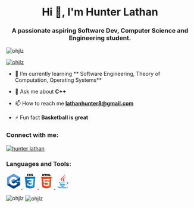 <h1 align="center">Hi 👋, I'm Hunter Lathan</h1>
<h3 align="center">A passionate aspiring Software Dev, Computer Science and Engineering student.</h3>

<p align="left"> <img src="https://komarev.com/ghpvc/?username=ohjlz&label=Profile%20views&color=0e75b6&style=flat" alt="ohjlz" /> </p>

<p align="left"> <a href="https://github.com/ryo-ma/github-profile-trophy"><img src="https://github-profile-trophy.vercel.app/?username=ohjlz" alt="ohjlz" /></a> </p>

- 🌱 I’m currently learning ** Software Engineering, Theory of Computation, Operating Systems**

- 💬 Ask me about **C++**

- 📫 How to reach me **lathanhunter8@gmail.com**

- ⚡ Fun fact **Basketball is great**

<h3 align="left">Connect with me:</h3>
<p align="left">
<a href="https://linkedin.com/in/hunter lathan" target="blank"><img align="center" src="https://raw.githubusercontent.com/rahuldkjain/github-profile-readme-generator/master/src/images/icons/Social/linked-in-alt.svg" alt="hunter lathan" height="30" width="40" /></a>
</p>

<h3 align="left">Languages and Tools:</h3>
<p align="left"> <a href="https://www.w3schools.com/cpp/" target="_blank" rel="noreferrer"> <img src="https://raw.githubusercontent.com/devicons/devicon/master/icons/cplusplus/cplusplus-original.svg" alt="cplusplus" width="40" height="40"/> </a> <a href="https://www.w3schools.com/css/" target="_blank" rel="noreferrer"> <img src="https://raw.githubusercontent.com/devicons/devicon/master/icons/css3/css3-original-wordmark.svg" alt="css3" width="40" height="40"/> </a> <a href="https://www.w3.org/html/" target="_blank" rel="noreferrer"> <img src="https://raw.githubusercontent.com/devicons/devicon/master/icons/html5/html5-original-wordmark.svg" alt="html5" width="40" height="40"/> </a> <a href="https://www.java.com" target="_blank" rel="noreferrer"> <img src="https://raw.githubusercontent.com/devicons/devicon/master/icons/java/java-original.svg" alt="java" width="40" height="40"/> </a> </p>

<p><img align="left" src="https://github-readme-stats.vercel.app/api/top-langs?username=ohjlz&show_icons=true&locale=en&layout=compact" alt="ohjlz" /></p>

<p>&nbsp;<img align="center" src="https://github-readme-stats.vercel.app/api?username=ohjlz&show_icons=true&locale=en" alt="ohjlz" /></p>
